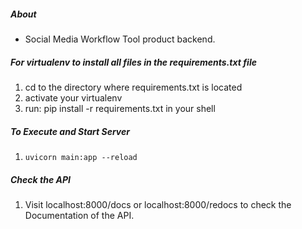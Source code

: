 ##### About
- Social Media Workflow Tool product backend.


##### For virtualenv to install all files in the requirements.txt file

1. cd to the directory where requirements.txt is located
2. activate your virtualenv
3. run: pip install -r requirements.txt in your shell

##### To Execute and Start Server
1. `uvicorn main:app --reload`

##### Check the API
1. Visit localhost:8000/docs or localhost:8000/redocs to check the Documentation of the API.